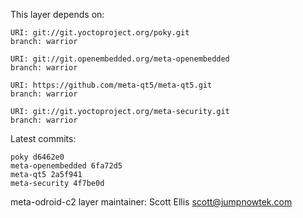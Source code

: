 This layer depends on:

    URI: git://git.yoctoproject.org/poky.git
    branch: warrior

    URI: git://git.openembedded.org/meta-openembedded
    branch: warrior

    URI: https://github.com/meta-qt5/meta-qt5.git
    branch: warrior

    URI: git://git.yoctoproject.org/meta-security.git
    branch: warrior 

Latest commits:

    poky d6462e0
    meta-openembedded 6fa72d5
    meta-qt5 2a5f941
    meta-security 4f7be0d

meta-odroid-c2 layer maintainer: Scott Ellis <scott@jumpnowtek.com>
